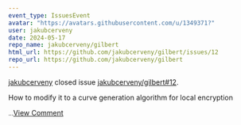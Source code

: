 ```yaml
---
event_type: IssuesEvent
avatar: "https://avatars.githubusercontent.com/u/1349371?"
user: jakubcerveny
date: 2024-05-17
repo_name: jakubcerveny/gilbert
html_url: https://github.com/jakubcerveny/gilbert/issues/12
repo_url: https://github.com/jakubcerveny/gilbert
---
```


<a href='https://github.com/jakubcerveny' target='_blank'>jakubcerveny</a> closed issue <a href='https://github.com/jakubcerveny/gilbert/issues/12' target='_blank'>jakubcerveny/gilbert#12</a>.

<p>How to modify it to a curve generation algorithm for local encryption</p><small>...</small><a href='https://github.com/jakubcerveny/gilbert/issues/12' target='_blank'>View Comment</a>